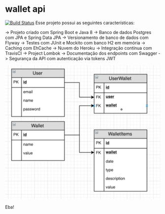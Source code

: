 # wallet api 
[![Build Status](https://travis-ci.org/michelzarpe/wallet.svg?branch=master)](https://travis-ci.org/michelzarpe/wallet)
Esse projeto possui as seguintes características:

-> Projeto criado com Spring Boot e Java 8
-> Banco de dados Postgres com JPA e Spring Data JPA
-> Versionamento de banco de dados com Flyway
-> Testes com JUnit e Mockito com banco H2 em memória
-> Caching com EhCache
-> Nuvem do Heroku
-> Integração contínua com TravisCI
-> Project Lombok
-> Documentação dos endpoints com Swagger
-> Segurança da API com autenticação via tokens JWT

![Screenshot](1.png)


Eba!
